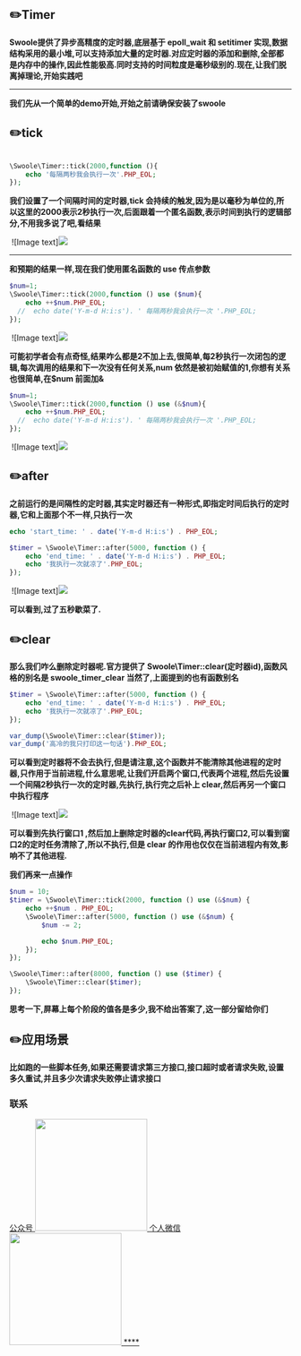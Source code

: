 ## :pencil2:Timer 
  
  **Swoole提供了异步高精度的定时器,底层基于 epoll_wait 和 setitimer 实现,数据结构采用的最小堆,可以支持添加大量的定时器.对应定时器的添加和删除,全部都是内存中的操作,因此性能极高.同时支持的时间粒度是毫秒级别的.现在,让我们脱离掉理论,开始实践吧**
****


**我们先从一个简单的demo开始,开始之前请确保安装了swoole**


## :pencil2:tick 

```php

\Swoole\Timer::tick(2000,function (){
    echo '每隔两秒我会执行一次'.PHP_EOL;
});
```

**我们设置了一个间隔时间的定时器,tick 会持续的触发,因为是以毫秒为单位的,所以这里的2000表示2秒执行一次,后面跟着一个匿名函数,表示时间到执行的逻辑部分,不用我多说了吧,看结果**

​    ![Image text]<img src="https://github.com/wuqinqiang/swooleForYou/blob/master/image/timer-1.png" >
****

**和预期的结果一样,现在我们使用匿名函数的 use 传点参数**

```php
$num=1;
\Swoole\Timer::tick(2000,function () use ($num){
    echo ++$num.PHP_EOL;
  //  echo date('Y-m-d H:i:s'). ' 每隔两秒我会执行一次 '.PHP_EOL;
});
```

​    ![Image text]<img src="https://github.com/wuqinqiang/swooleForYou/blob/master/image/timer-2.png" >


**可能初学者会有点奇怪,结果咋么都是2不加上去,很简单,每2秒执行一次闭包的逻辑,每次调用的结果和下一次没有任何关系,num 依然是被初始赋值的1,你想有关系也很简单,在$num 前面加&**

```php
$num=1;
\Swoole\Timer::tick(2000,function () use (&$num){
    echo ++$num.PHP_EOL;
  //  echo date('Y-m-d H:i:s'). ' 每隔两秒我会执行一次 '.PHP_EOL;
});
```
​    ![Image text]<img src="https://github.com/wuqinqiang/swooleForYou/blob/master/image/timer-3.png" >

## :pencil2:after 


**之前运行的是间隔性的定时器,其实定时器还有一种形式,即指定时间后执行的定时器,它和上面那个不一样,只执行一次**

```php
echo 'start_time: ' . date('Y-m-d H:i:s') . PHP_EOL;

$timer = \Swoole\Timer::after(5000, function () {
    echo 'end_time: ' . date('Y-m-d H:i:s') . PHP_EOL;
    echo '我执行一次就凉了'.PHP_EOL;
});

```
​   ![Image text]<img src="https://github.com/wuqinqiang/swooleForYou/blob/master/image/timer-4.png" >

**可以看到,过了五秒歇菜了.**


## :pencil2:clear 

**那么我们咋么删除定时器呢.官方提供了  Swoole\Timer::clear(定时器id),函数风格的别名是 swoole_timer_clear 当然了,上面提到的也有函数别名**

```php
$timer = \Swoole\Timer::after(5000, function () {
    echo 'end_time: ' . date('Y-m-d H:i:s') . PHP_EOL;
    echo '我执行一次就凉了'.PHP_EOL;
});

var_dump(\Swoole\Timer::clear($timer));
var_dump('高冷的我只打印这一句话').PHP_EOL;
```

**可以看到定时器将不会去执行,但是请注意,这个函数并不能清除其他进程的定时器,只作用于当前进程,什么意思呢,让我们开启两个窗口,代表两个进程,然后先设置一个间隔2秒执行一次的定时器,先执行,执行完之后补上 clear,然后再另一个窗口中执行程序**

​    ![Image text]<img src="https://github.com/wuqinqiang/swooleForYou/blob/master/image/timer-5.png" >

**可以看到先执行窗口1 ,然后加上删除定时器的clear代码,再执行窗口2,可以看到窗口2的定时任务清除了,所以不执行,但是 clear 的作用也仅仅在当前进程内有效,影响不了其他进程.**

**我们再来一点操作**

```php
$num = 10;
$timer = \Swoole\Timer::tick(2000, function () use (&$num) {
    echo ++$num . PHP_EOL;
    \Swoole\Timer::after(5000, function () use (&$num) {
        $num -= 2;

        echo $num.PHP_EOL;
    });
});

\Swoole\Timer::after(8000, function () use ($timer) {
    \Swoole\Timer::clear($timer);
});

```
**思考一下,屏幕上每个阶段的值各是多少,我不给出答案了,这一部分留给你们**

## :pencil2:应用场景

**比如跑的一些脚本任务,如果还需要请求第三方接口,接口超时或者请求失败,设置多久重试,并且多少次请求失败停止请求接口** 



### 联系
<a href="https://github.com/wuqinqiang/">
公众号
​    <img src="https://github.com/wuqinqiang/Lettcode-php/blob/master/qrcode_for_gh_c194f9d4cdb1_430.jpg" width="200px" height="200px">
个人微信  
​    <img src="https://github.com/wuqinqiang/Lettcode-php/blob/master/images/Wechat.png" width="200px" height="200px">
****
 